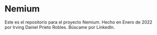 # Nemium
Este es el repositorio para el proyecto Nemium.
Hecho en Enero de 2022 por Irving Daniel Prieto Robles.
Búscame por LinkedIn.

